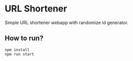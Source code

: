 # URL Shortener

Simple URL shortener webapp with randomize id generator.

## How to run?
```
npm install
npm run start
```
